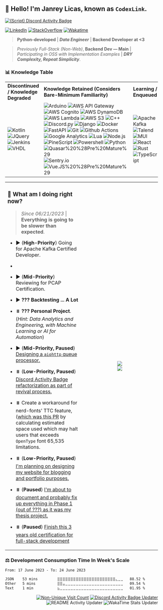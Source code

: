 

## 👋 Hello! I'm Janrey Licas, known as `CodexLink`.

[![(Script) Discord Activity Badge](https://badgen.net/badge/Listening%20to/Spotify%2C%20Just%20right%20slow%20by%20Nanahira%20%7C%200%3A03%3A51%20of%200%3A03%3A53?color=61d800&labelColor=1db954&icon=discord)](https://github.com/CodexLink/CodexLink)

[![LinkedIn](https://img.shields.io/badge/-My%20LinkedIn-00979D?style=flat&logo=linkedin)](https://linkedin.com/in/CodexLink)
[![StackOverflow](https://img.shields.io/badge/-StackOverflow-F58025?style=flat&logo=stackoverflow&logoColor=white)](https://stackoverflow.com/users/5353223/codexlink)
[![Wakatime](https://wakatime.com/badge/user/b3774db8-dd9f-4205-a646-ef6d27645187.svg)](https://wakatime.com/@b3774db8-dd9f-4205-a646-ef6d27645187)

> **Python-developed** | **_Data Engineer_** | **Backend Developer at <3**

> _Previously Full-Stack (Non-Web)_, **Backend Dev — Main** | _Participating in OSS with Implementation Examples_ | _**DRY Complexity, Repeat Simplicity**_.

### :bar_chart: Knowledge Table

<table align="center">
  <tr>
    <td>
      <b>Discontinued / Knowledge Degraded</b>
    </td>
    <td>
      <b>Knowledge Retained (Considers Bare-Minimum Familiarity)</b>
    </td>
    <td>
      <b>Learning / Enqueued</b>
    </td>
    <td>
      <b>To Learn / On-Halt</b>
    </td>
  </tr>
  <tr>
    <td>
      <img alt="Kotlin" src="https://img.shields.io/badge/-Kotlin%20%28Pre%20Mature%29-7F52FF?style=flat&logo=kotlin&logoColor=white"/>
      <img alt="JQuery" src="https://img.shields.io/badge/-JQuery-0769AD?style=flat&logo=jquery&logoColor=white"/>
      <img alt="Jenkins" src="https://img.shields.io/badge/-Jenkins%20%28Pre%20Mature%29-D24939?style=flat&logo=jenkins&logoColor=white"/>
      <img alt="VHDL" src="https://img.shields.io/badge/-VHDL-46A2F1?style=flat&logoColor=white"/>
    </td>
    <td>
        <img alt="Arduino" src="https://img.shields.io/badge/-Arduino-00979D?style=flat&logo=arduino&logoColor=white"/>
        <img alt="AWS API Gateway" src="https://img.shields.io/badge/-AWS%20API%20Gateway-FF4F8B?style=flat&logo=amazonapigateway&logoColor=white"/>
        <img alt="AWS Cognito" src="https://img.shields.io/badge/-AWS%20Cognito-FF4F8B?style=flat&logo=amazonaws&logoColor=white"/>
        <img alt="AWS DynamoDB" src="https://img.shields.io/badge/-AWS%20DynamoDB-4053D6?style=flat&logo=amazondynamodb&logoColor=white"/>
        <img alt="AWS Lambda" src="https://img.shields.io/badge/-AWS%20Lambda-FF9900?style=flat&logo=awslambda&logoColor=white"/>
        <img alt="AWS S3" src="https://img.shields.io/badge/-AWS%20S3-569A31?style=flat&logo=amazons3&logoColor=white"/>
        <img alt="C++" src="https://img.shields.io/badge/-C%2B%2B-00599C?style=flat-&logo=c%2B%2B&logoColor=white"/>
        <img alt="Discord.py" src="https://img.shields.io/badge/-Discord.py-7289DA?style=flat&logo=discord&logoColor=white"/>
        <img alt="Django" src="https://img.shields.io/badge/-Django-092E20?style=flat&logo=django&logoColor=white"/>
        <img alt="Docker" src="https://img.shields.io/badge/-Docker-46A2F1?style=flat&logo=docker&logoColor=white"/>
        <img alt="FastAPI" src="https://img.shields.io/badge/FastAPI-009688?logo=fastapi&logoColor=white&style=flat"/>
        <img alt="Git" src="https://img.shields.io/badge/-Git-F05032?style=flat&logo=git&logoColor=white"/>
        <img alt="Github Actions" src="https://img.shields.io/badge/-Github Actions-2088FF?style=flat&logo=git&logoColor=white"/>
        <img alt="Google Analytics" src="https://img.shields.io/badge/-Google Analytics-E37400?style=flat&logo=google-analytics&logoColor=white"/>
        <img alt="Lua" src="https://img.shields.io/badge/Lua-2C2D72?logo=lua&logoColor=white&style=flat"/>
        <img alt="Node.js" src="https://img.shields.io/badge/Node.js-339933?logo=node.js&logoColor=white&style=flat"/>
        <img alt="PineScript" src="https://img.shields.io/badge/TradingView-PineScript-69F0AE?&style=flat"/>
        <img alt="Powershell" src="https://img.shields.io/badge/Powershell-5391FE?logo=powershell&logoColor=white&style=flat"/>
        <img alt="Python" src="https://img.shields.io/badge/-Python-33776AB?style=flat&logo=python&logoColor=white"/>
        <img alt="Quasar%20%28Pre%20Mature%29" src="https://img.shields.io/badge/Quasar-1976E2?logo=quasar&logoColor=white&style=flat"/>
        <img alt="Sentry.io" src="https://img.shields.io/badge/-Sentry.io-362D59?style=flat&logo=sentry&logoColor=white"/>
        <img alt="Vue.JS%20%28Pre%20Mature%29" src="https://img.shields.io/badge/Vue.JS-4FC08D?logo=vue.js&logoColor=white&style=flat"/>
    </td>
    <td>
        <img alt="Apache Kafka" src="https://img.shields.io/badge/-Apache%20Kafka-231F20?style=flat&logo=apachekafka&logoColor=white"/>
        <img alt="Talend" src="https://img.shields.io/badge/-Talend-FF6D70?style=flat&logo=talend&logoColor=white"/>
        <img alt="MUI" src="https://img.shields.io/badge/MUI-007FFF?logo=mui&logoColor=white&style=flat"/>
        <img alt="React" src="https://img.shields.io/badge/React-45B8D8?logo=react&logoColor=white&style=flat"/>
        <img alt="Rust" src="https://img.shields.io/badge/-Rust-000000?style=flat&logo=rust&logoColor=white"/>
        <img alt="TypeScript" src="https://img.shields.io/badge/TypeScript-3178C6?logo=typescript&logoColor=white&style=flat"/>
    </td>
    <td>
        <img alt="Apache Kafka" src="https://img.shields.io/badge/-Apache%20Kafka-231F20?style=flat&logo=apachekafka&logoColor=white"/>
        <img alt="Talend" src="https://img.shields.io/badge/-Talend-FF6D70?style=flat&logo=talend&logoColor=white"/>
        <img alt="AWS CloudFormation" src="https://img.shields.io/badge/-AWS%20CloudFormation-FF4F8B?style=flat&logo=amazonaws&logoColor=white"/>
        <img alt="C++ (Modern)" src="https://img.shields.io/badge/-Modern%20C%2B%2B-00599C?style=flat-&logo=c%2B%2B&logoColor=white"/>
        <img alt="Firebase" src="https://img.shields.io/badge/Firebase-FFCA28?logo=firebase&logoColor=black&style=flat"/>
        <img alt="Flutter" src="https://img.shields.io/badge/Flutter-02569B?logo=flutter&logoColor=white&style=flat"/>
        <img alt="GraphQL" src="https://img.shields.io/badge/-GraphQL-E10098?style=flat&logo=graphql&logoColor=white"/>
        <img alt="Kubernetes" src="https://img.shields.io/badge/-Kubernetes-32CCE5?style=flat&logo=kubernetes&logoColor=white"/>
        <img alt="Starlette" src="https://img.shields.io/badge/-Starlette-FFEA00?style=flat&logoColor=white"/>
    </td>
  </tr>
</table>

<div>
<table>
  <tr>
    <td width="50%">
    
### :thinking: What am I doing right now?

> _Since 06/21/2023_ | **Everything is going to be slower than expected**.

* :arrow_forward: (**High-Priority**) Going for Apache Kafka Certified Developer.
* 
* :arrow_forward: (**Mid-Priority**) Reviewing for PCAP Certification.

* :arrow_forward: **??? Backtesting ... A Lot**

* :pause_button: **??? Personal Project**. (_Hint: Data Analytics and Engineering, with Machine Learning or AI for Automation_)
      
* :arrow_forward: (**Mid-Priority, Paused**) [Designing a `aiohttp` queue processor.](https://github.com/CodexLink/aiohttp-queue-wrapper)

* :pause_button: (**Low-Priority, Paused**) [Discord Activity Badge refactorization as part of revival process.](https://github.com/CodexLink/discord-activity-badge)

* :pause_button: Create a workaround for nerd-fonts' TTC feature, ([which was this PR](https://github.com/ryanoasis/nerd-fonts/pull/783) by calculating estimated space used which may halt users that exceeds `OpenType` font 65,535 limitations.

* :pause_button: (**Low-Priority, Paused**) [I'm planning on designing my website for blogging and portfolio purposes.](https://github.com/CodexLink/codexlink.github.io)

* :pause_button: (**Paused**) [I'm about to document and probably fix up everything in Phase 1 (out of ???) as it was my thesis project.](https://github.com/CodexLink/folioblocks) 

* :pause_button: (**Paused**) [Finish this 3 years old certification for full-stack development](https://github.com/CodexLink/VueJS_ECommerce)

    </td>
    <td align="center">
        <img src="https://github-readme-stats.vercel.app/api/top-langs/?username=CodexLink&layout=compact&card_width=350"/>
        <br />
        <img src="https://github-readme-stats.vercel.app/api?username=CodexLink&show_icons=true&theme=radical&include_all_commits=true&count_private=true&line_height=21" />
    </td>
  </tr>
</table>
  
### :balance_scale: Development Consumption Time In Week's Scale

<!--START_SECTION:waka-->

```txt
From: 17 June 2023 - To: 24 June 2023

JSON    53 mins         ⣿⣿⣿⣿⣿⣿⣿⣿⣿⣿⣿⣿⣿⣿⣿⣿⣿⣿⣿⣿⣿⣿⣄⣀⣀   88.52 %
Other   5 mins          ⣿⣿⣤⣀⣀⣀⣀⣀⣀⣀⣀⣀⣀⣀⣀⣀⣀⣀⣀⣀⣀⣀⣀⣀⣀   09.54 %
Text    1 min           ⣦⣀⣀⣀⣀⣀⣀⣀⣀⣀⣀⣀⣀⣀⣀⣀⣀⣀⣀⣀⣀⣀⣀⣀⣀   01.95 %
```

<!--END_SECTION:waka-->
</div>
</div>

<div align="right">

[![Non-Unique Visit Count](https://komarev.com/ghpvc/?username=CodexLink&label=Visitor%20Profile%20Count&color=blueviolet)](https://github.com/antonkomarev/github-profile-views-counter)
[![Discord Activity Badge Updater](https://github.com/CodexLink/CodexLink/actions/workflows/DiscordBadge.yml/badge.svg?branch=master)](https://github.com/CodexLink/CodexLink/actions/workflows/DiscordBadge.yml)
![README Activity Updater](https://github.com/CodexLink/CodexLink/workflows/README%20Activity%20Updater/badge.svg)
![WakaTime Stats Updater](https://github.com/CodexLink/CodexLink/workflows/WakaTime%20Stats%20Updater/badge.svg)

</div>
